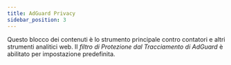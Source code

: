 ```yaml
---
title: AdGuard Privacy
sidebar_position: 3
---
```


Questo blocco dei contenuti è lo strumento principale contro contatori e altri strumenti analitici web. Il _filtro di Protezione dal Tracciamento di AdGuard_ è abilitato per impostazione predefinita.
